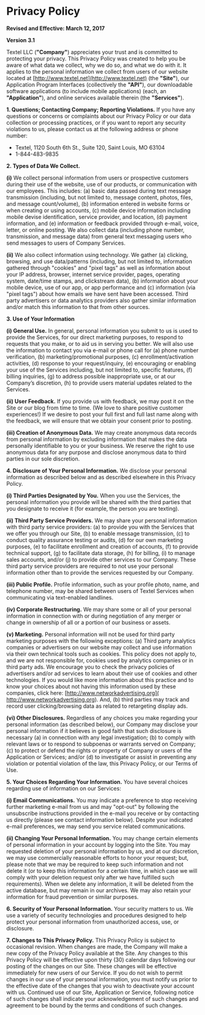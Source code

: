Privacy Policy
=======================================

**Revised and Effective: March 12, 2017**

**Version 3.1**

Textel LLC (**"Company"**) appreciates your trust and is committed to protecting your privacy.  This Privacy Policy was created to help you be aware of what data we collect, why we do so, and what we do with it. It applies to the personal information we collect from users of our website located at [http://www.textel.net](http://www.textel.net) (the **"Site"**), our Application Program Interfaces (collectively the **"API"**), our downloadable software applications (to include mobile applications) (each, an **"Application"**), and online services available therein (the **"Services"**).

**1. Questions; Contacting Company; Reporting Violations.**  If you have any questions or concerns or complaints about our Privacy Policy or our data collection or processing practices, or if you want to report any security violations to us, please contact us at the following address or phone number:
* Textel, 1120 South 6th St., Suite 120, Saint Louis, MO 63104 
* 1-844-483-9835

**2.  Types of Data We Collect.**
 
**(i)** We collect personal information from users or prospective customers during their use of the website, use of our products, or communication with our employees. This includes: (a) basic data passed during text message transmission (including, but not limited to, message content, photos, files, and message count/volume), (b) information entered in website forms or when creating or using accounts, (c) mobile device information including mobile devise identification, service provider, and location, (d) payment information, and (e) information or feedback provided through e-mail, voice, letter, or online posting. We also collect data (including phone number, transmission, and message data) from general text messaging users who send messages to users of Company Services.

**(ii)** We also collect information using technology. We gather (a) clicking, browsing, and use data/patterns (including, but not limited to, information gathered through "cookies" and "pixel tags" as well as information about your IP address, browser, internet service provider, pages, operating system, date/time stamps, and clickstream data), (b) information about your mobile device, use of our app, or app performance and (c) information (via "pixel tags") about how emails we have sent have been accessed. Third party advertisers or data analytics providers also gather similar information and/or match this information to that from other sources.

**3. Use of Your Information**

**(i) General Use.**  In general, personal information you submit to us is used to provide the Services, for our direct marketing purposes, to respond to requests that you make, or to aid us in serving you better. We will also use the information to contact you via e-mail or phone call for (a) phone number verification, (b) marketing/promotional purposes, (c) enrollment/activation activities, (d) response to your request/inquiry, (e) encouraging or enabling your use of the Services including, but not limited to, specific features, (f) billing inquiries, (g) to address possible inappropriate use, or at our Company’s discretion, (h) to provide users material updates related to the Services.

**(ii) User Feedback.**  If you provide us with feedback, we may post it on the Site or our blog from time to time. (We love to share positive customer experiences!) If we desire to post your full first and full last name along with the feedback, we will ensure that we obtain your consent prior to posting.

**(iii) Creation of Anonymous Data.**  We may create anonymous data records from personal information by excluding information that makes the data personally identifiable to you or your business. We reserve the right to use anonymous data for any purpose and disclose anonymous data to third parties in our sole discretion.

**4. Disclosure of Your Personal Information.**  We disclose your personal information as described below and as described elsewhere in this Privacy Policy.
 
**(i) Third Parties Designated by You.**  When you use the Services, the personal information you provide will be shared with the third parties that you designate to receive it (for example, the person you are texting).

**(ii) Third Party Service Providers.**  We may share your personal information with third party service providers:  (a) to provide you with the Services that we offer you through our Site, (b) to enable message transmission, (c) to conduct quality assurance testing or audits, (d) for our own marketing purposes, (e) to facilitate enrollment and creation of accounts, (f) to provide technical support, (g) to facilitate data storage, (h) for billing, (i) to manage sales accounts, and/or (j) to provide other services to our Company.  These third party service providers are required to not use your personal information other than to provide the services requested by our Company.

**(iii) Public Profile.**  Profile information, such as your profile photo, name, and telephone number, may be shared between users of Textel Services when communicating via text-enabled landlines.

**(iv) Corporate Restructuring.**  We may share some or all of your personal information in connection with or during negotiation of any merger or change in ownership of all or a portion of our business or assets.
 
**(v) Marketing.**  Personal information will not be used for third party marketing purposes with the following exceptions: (a) Third party analytics companies or advertisers on our website may collect and use information via their own technical tools such as cookies. This policy does not apply to, and we are not responsible for, cookies used by analytics companies or in third party ads. We encourage you to check the privacy policies of advertisers and/or ad services to learn about their use of cookies and other technologies. If you would like more information about this practice and to know your choices about not having this information used by these companies, click here: [http://www.networkadvertising.org]( http://www.networkadvertising.org). And, (b) third parties may track and record user clicking/browsing data as related to retargeting display ads.

**(vi) Other Disclosures.**  Regardless of any choices you make regarding your personal information (as described below), our Company may disclose your personal information if it believes in good faith that such disclosure is necessary (a) in connection with any legal investigation; (b) to comply with relevant laws or to respond to subpoenas or warrants served on Company; (c) to protect or defend the rights or property of Company or users of the Application or Services; and/or (d) to investigate or assist in preventing any violation or potential violation of the law, this Privacy Policy, or our Terms of Use.

**5. Your Choices Regarding Your Information.**  You have several choices regarding use of information on our Services:

**(i) Email Communications.**  You may indicate a preference to stop receiving further marketing e-mail from us and may "opt-out" by following the unsubscribe instructions provided in the e-mail you receive or by contacting us directly (please see contact information below). Despite your indicated e-mail preferences, we may send you service related communications.

**(ii) Changing Your Personal Information.**  You may change certain elements of personal information in your account by logging into the Site. You may requested deletion of your personal information by us, and at our discretion, we may use commercially reasonable efforts to honor your request; but, please note that we may be required to keep such information and not delete it (or to keep this information for a certain time, in which case we will comply with your deletion request only after we have fulfilled such requirements). When we delete any information, it will be deleted from the active database, but may remain in our archives. We may also retain your information for fraud prevention or similar purposes.

**6. Security of Your Personal Information.**  Your security matters to us. We use a variety of security technologies and procedures designed to help protect your personal information from unauthorized access, use, or disclosure.

**7.  Changes to This Privacy Policy.**  This Privacy Policy is subject to occasional revision. When changes are made, the Company will make a new copy of the Privacy Policy available at the Site. Any changes to this Privacy Policy will be effective upon thirty (30) calendar days following our posting of the changes on our Site. These changes will be effective immediately for new users of our Service. If you do not wish to permit changes in our use of your personal information, you must notify us prior to the effective date of the changes that you wish to deactivate your account with us. Continued use of our Site, Application or Service, following notice of such changes shall indicate your acknowledgement of such changes and agreement to be bound by the terms and conditions of such changes.

